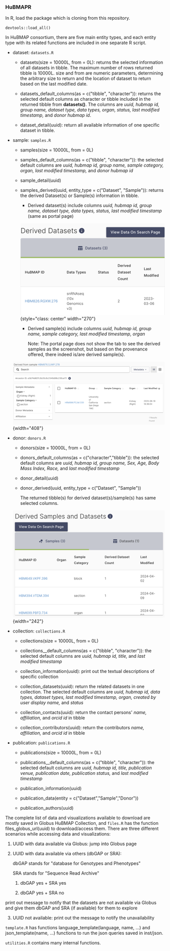 ### HuBMAPR

In R, load the package which is cloning from this repository.

```{r}
devtools::load_all()
```

In HuBMAP consortium, there are five main entity types, and each entity type with its related functions are included in one separate R script.

-   dataset: `datasets.R`

    -   datasets(size = 10000L, from = 0L): returns the selected information of all datasets in tibble. The maximum number of rows returned tibble is 10000L. size and from are numeric parameters, determining the arbitrary size to return and the location of dataset to return based on the last modified date.

    -   datasets_default_columns(as = c("tibble", "character")): returns the selected default columns as character or tibble included in the returned tibble from **datasets()**. The columns are *uuid, hubmap id, group name, dataset type, data types, organ, status, last modified timestamp,* and *donor hubmap id*.

    -   dataset_detail(uuid): return all available information of one specific dataset in tibble.

-   sample: `samples.R`

    -   samples(size = 10000L, from = 0L)

    -   samples_default_columns(as = c("tibble", "character")): the selected default columns are *uuid, hubmap id, group name, sample category, organ, last modified timestamp,* and *donor hubmap id*

    -   sample_detail(uuid)

    -   samples_derived(uuid, entity_type = c("Dataset", "Sample")): returns the derived Dataset(s) or Sample(s) information in tibble.

        -   Derived dataset(s) include columns *uuid, hubmap id, group name, dataset type, data types, status, last modified timestamp* (same as portal page)

        ![Example from HBM876.SJWP.278 (uuid = e3b74d607c3b20c9c2349d98c235ce72)](images/Screenshot%202024-07-31%20at%2019.32.12.png){style="class: center" width="270"}

        -   Derived sample(s) include columns *uuid, hubmap id, group name, sample category, last modified timestamp, organ*

            Note: The portal page does not show the tab to see the derived samples as the screenshot, but based on the provenance offered, there indeed is/are derived sample(s).

    ![Example from HBM876.SJWP.278 (uuid = e3b74d607c3b20c9c2349d98c235ce72)](images/Screenshot%202024-07-31%20at%2019.50.43.png){width="408"}

-   donor: `donors.R`

    -   donors(size = 10000L, from = 0L)

    -   donors_default_columns(as = c("character","tibble")): the selected default columns are *uuid, hubmap id, group name, Sex, Age, Body Mass Index, Race,* and *last modified timestamp*

    -   donor_detail(uuid)

    -   donor_derived(uuid, entity_type = c("Dataset", "Sample"))

        The returned tibble(s) for derived dataset(s)/sample(s) has same selected columns.

    ![Example from HBM666.XRTH.688 (uuid = a0bea4ae0ce4e03efd04c22cc38db644)](images/Screenshot%202024-07-31%20at%2019.53.29.png){width="242"}

-   collection: `collections.R`

    -   collections(size = 10000L, from = 0L)

    -   collections\_\_default_columns(as = c("tibble", "character")): the selected default columns are *uuid, hubmap id, title,* and *last modified timestamp*

    -   collection_information(uuid): print out the textual descriptions of specific collection

    -   collection_datasets(uuid): return the related datasets in one collection. The selected default columns are *uuid, hubmap id, data types, dataset types, last modified timestamp, organ, created by user display name,* and *status*

    -   collection_contacts(uuid): return the contact persons' *name, affiliation,* and *orcid id* in tibble

    -   collection_contributors(uuid): return the contributors *name, affiliation,* and *orcid id* in tibble

-   publication: `publications.R`

    -   publications(size = 10000L, from = 0L)

    -   publications\_\_default_columns(as = c("tibble", "character")): the selected default columns are *uuid, hubmap id, title, publication venue, publication date, publication status,* and *last modified timestamp*

    -   publication_information(uuid)

    -   publication_data(entity = c("Dataset","Sample","Donor"))

    -   publication_authors(uuid)

The complete list of data and visualizations available to download are mostly saved in Globus HuBMAP Collection, and `files.R` has the function files_globus_url(uuid) to download/access them. There are three different scenarios while accessing data and visualizations:

1.  UUID with data available via Globus: jump into Globus page

2.  UUID with data available via others (dbGAP or SRA):

    dbGAP stands for "database for Genotypes and Phenotypes"

    SRA stands for "Sequence Read Archive"

    1.  dbGAP yes + SRA yes

    2.  dbGAP yes + SRA no

print out message to notify that the datasets are not available via Globus and give them dbGAP and SRA (if available) for them to explore

3.  UUID not available: print out the message to notify the unavailability

`template.R` has functions language_template(language, name, ...) and json_template(name, ...) functions to run the json queries saved in inst/json.

`utilities.R` contains many internal functions.
